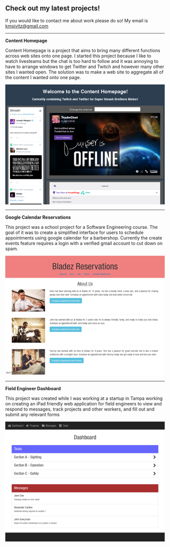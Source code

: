 ## Check out my latest projects!

If you would like to contact me about work please do so! 
My email is kmsivitz@gmail.com

***

**Content Homepage**

Content Homepage is a project that aims to bring many different functions across web sites onto one page.
I started this project because I like to watch livesteams but the chat is too hard to follow and it was annoying
to have to arrange windows to get Twitter and Twitch and however many other sites I wanted open. The solution was to make a web site to aggregate all of the content I wanted onto one page. 

<a href="http://www.contenthomepage.com">
    <img class="" src="img/portfolio/content-aggregator-twitter-twitch.png">
</a>


***

**Google Calendar Reservations**

This project was a school project for a Software Engineering course. The goal of it was to create a simplified interface for users to schedule appointments using google calendar for a barbershop. Currently the create events feature requires a login with a verified gmail account to cut down on spam.

<a href="http://bit.ly/2qfe3UL">
    <img class="" src="img/portfolio/appointmentScheduler.png">
</a>

***

**Field Engineer Dashboard**

This project was created while I was working at a startup in Tampa working on creating an iPad friendly web application for field engineers to view and respond to messages, track projects and other workers, and fill out and submit any relevant forms

<a href="http://bit.ly/2pcqnGN">
    <img class="" src="img/portfolio/mobile-dashboard-ipad-field-engineer-form-messages.png">
</a>


